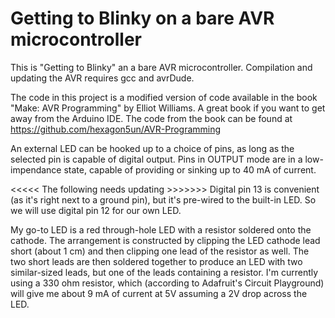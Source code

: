 # Getting to Blinky on a bare AVR microcontroller

This is "Getting to Blinky" an a bare AVR microcontroller.  Compilation and updating the AVR requires
gcc and avrDude.

The code in this project is a modified version of code available in the book "Make: AVR Programming"
by Elliot Williams.  A great book if you want to get away from the Arduino IDE.  The code from the book
can be found at https://github.com/hexagon5un/AVR-Programming

An external LED can be hooked up to a choice of pins, as long as the selected
pin is capable of digital output.  Pins in OUTPUT mode are in a low-impendance state,
capable of providing or sinking up to 40 mA of current.


<<<<<  The following needs updating >>>>>>>
Digital pin 13 is convenient (as it's right next to a ground pin), but it's pre-wired
to the built-in LED.  So we will use digital pin 12 for our own LED.

My go-to LED is a red through-hole LED with a resistor soldered onto the cathode.  The arrangement is constructed
by clipping the LED cathode lead short (about 1 cm) and then clipping one lead of the resistor as well.  The two
short leads are then soldered together to produce an LED with two similar-sized leads, but one of the leads containing
a resistor.  I'm currently using a 330 ohm resistor, which (according to Adafruit's Circuit Playground) will give me
about 9 mA of current at 5V assuming a 2V drop across the LED.
